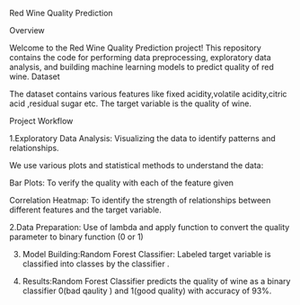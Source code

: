 Red Wine Quality Prediction 

Overview

Welcome to the Red Wine Quality Prediction project! This repository contains the code for performing data preprocessing, exploratory data analysis, and building  machine learning models to predict quality of red wine.
Dataset

The dataset contains various features like  fixed acidity,volatile acidity,citric acid ,residual sugar etc. The target variable is the quality of wine.

Project Workflow

1.Exploratory Data Analysis: Visualizing the data to identify patterns and relationships. 

We use various plots and statistical methods to understand the data:

Bar Plots: To verify the quality with each of the feature given 
  
Correlation Heatmap: To identify the strength of relationships between different features and the target variable. 

 2.Data Preparation: Use of lambda and apply function to convert the quality parameter to binary function (0 or 1)

3. Model Building:Random Forest Classifier: Labeled target variable is classified into classes by the classifier .

4. Results:Random Forest Classifier predicts the quality of wine as a binary classifier 0(bad qaulity ) and 1(good quality) with accuracy of 93%.
